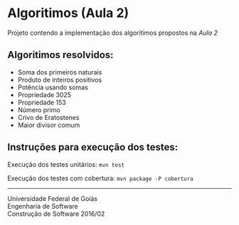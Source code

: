 # Algoritimos (Aula 2)

Projeto contendo a implementação dos algoritimos propostos na *Aula 2*

## Algoritimos resolvidos:
* Soma dos primeiros naturais
* Produto de inteiros positivos
* Potência usando somas
* Propriedade 3025
* Propriedade 153
* Número primo
* Crivo de Eratostenes
* Maior divisor comum

## Instruções para execução dos testes:
Execução dos testes unitários:
`mvn test`

Execução dos testes com cobertura:
`mvn package -P cobertura`

----------
Universidade Federal de Goiás  
Engenharia de Software  
Construção de Software 2016/02  
